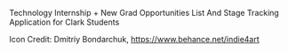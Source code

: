 Technology Internship + New Grad Opportunities List And Stage Tracking Application for Clark Students

Icon Credit: Dmitriy Bondarchuk, https://www.behance.net/indie4art